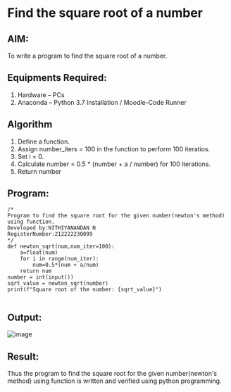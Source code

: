 # Find the square root of a number

## AIM:
To write a program to find the square root of a number.

## Equipments Required:
1. Hardware – PCs
2. Anaconda – Python 3.7 Installation / Moodle-Code Runner

## Algorithm
1. Define a function.
2. Assign number_iters = 100 in the function to perform 100 iteratios.
3. Set i = 0.
4. Calculate  number = 0.5 * (number + a / number) for 100 iterations.
5. Return number

## Program:
```
/*
Program to find the square root for the given number(newton's method) using function.
Developed by:NITHIYANANDAN N
RegisterNumber:212222230099
*/
def newton_sqrt(num,num_iter=100):
    a=float(num)
    for i in range(num_iter):
        num=0.5*(num + a/num)
    return num
number = int(input())
sqrt_value = newton_sqrt(number)
print(f"Square root of the number: {sqrt_value}")
        
```

## Output:
![image](https://github.com/NITHIYANANDAN278/Square-root-of-a-number/assets/121784636/c6241c4f-77ee-4544-ba17-a049fe9af547)





## Result:
Thus the program to find the square root for the given number(newton's method) using function is written and verified using python programming.
